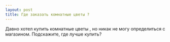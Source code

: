 ```yaml
---
layout: post 
title: Где заказать комнатные цветы ? 
--- 
```

Давно хотел купить комнатные цветы , но никак не могу определиться с магазином. Подскажите, где лучше купить?